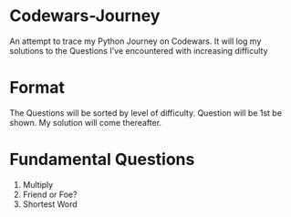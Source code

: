 # Codewars-Journey
An attempt to trace my Python Journey on Codewars. It will log my solutions to the Questions I've encountered with increasing difficulty

# Format
The Questions will be sorted by level of difficulty.
Question will be 1st be shown. 
My solution will come thereafter.

# Fundamental Questions 
1. Multiply
2. Friend or Foe? 
3. Shortest Word
